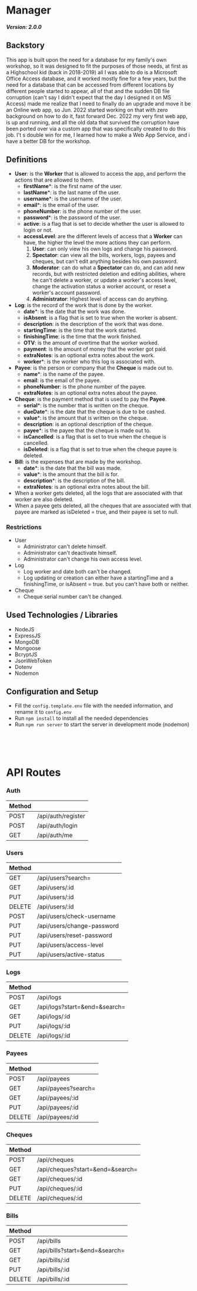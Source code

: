 # Manager 

##### Version: 2.0.0

## Backstory

This app is built upon the need for a database for my family's own workshop, so it was designed to fit the purposes of those needs, at first as a Highschool kid (back in 2018-2019) all I was able to do is a Microsoft Office Access database, and it worked mostly fine for a few years, but the need for a database that can be accessed from different locations by different people started to appear, all of that and the sudden DB file corruption (can't say I didn't expect that the day I designed it on MS Access) made me realize that I need to finally do an upgrade and move it be an Online web app, so Jun. 2022 started working on that with zero background on how to do it, fast forward Dec. 2022 my very first web app, is up and running, and all the old data that survived the corruption have been ported over via a custom app that was specifically created to do this job. I't s double win for me, I learned how to make a Web App Service, and i have a better DB for the workshop.

## Definitions

- **User**: is the **Worker** that is allowed to access the app, and perform the actions that are allowed to them.
    * **firstName***: is the first name of the user.
    * **lastName***: is the last name of the user.
    * **username***: is the username of the user.
    * **email***: is the email of the user.
    * **phoneNumber**: is the phone number of the user.
    * **password***: is the password of the user.
    * **active**: is a flag that is set to decide whether the user is allowed to login or not.
    * **accessLevel**: are the different levels of access that a **Worker** can have, the higher the level the more actions they can perform.
        1. **User**: can only view his own logs and change his password.
        2. **Spectator**: can view all the bills, workers, logs, payees and cheques, but can't edit anything besides his own password.
        3. **Moderator**: can do what a **Spectator** can do, and can add new records, but with restricted deletion and editing abilities, where he can't delete a worker, or update a worker's access level, change the activation status a worker account, or reset a worker's account password.
        4. **Administrator**: Highest level of access can do anything.
- **Log**: is the record of the work that is done by the worker.
    * **date***: is the date that the work was done.
    * **isAbsent**: is a flag that is set to true when the worker is absent.
    * **description**: is the description of the work that was done.
    * **startingTime**: is the time that the work started.
    * **finishingTime**: is the time that the work finished.
    * **OTV**: is the amount of overtime that the worker worked.
    * **payment**: is the amount of money that the worker got paid.
    * **extraNotes**: is an optional extra notes about the work.
    * **worker***: is the worker who this log is associated with.
- **Payee**: is the person or company that the **Cheque** is made out to.
    * **name***: is the name of the payee.
    * **email**: is the email of the payee.
    * **phoneNumber**: is the phone number of the payee.
    * **extraNotes**: is an optional extra notes about the payee.
- **Cheque**: is the payment method that is used to pay the **Payee**.
    * **serial***: is the number that is written on the cheque.
    * **dueDate***: is the date that the cheque is due to be cashed.
    * **value***: is the amount that is written on the cheque.
    * **description**: is an optional description of the cheque.
    * **payee***: is the payee that the cheque is made out to.
    * **isCancelled**: is a flag that is set to true when the cheque is cancelled.
    * **isDeleted**: is a flag that is set to true when the cheque payee is deleted.
- **Bill**: is the expenses that are made by the workshop.
    * **date***: is the date that the bill was made.
    * **value***: is the amount that the bill is for.
    * **description***: is the description of the bill.
    * **extraNotes**: is an optional extra notes about the bill.
- When a worker gets deleted, all the logs that are associated with that worker are also deleted.
- When a payee gets deleted, all the cheques that are associated with that payee are marked as isDeleted = true, and their payee is set to null.

### Restrictions

- User
    * Administrator can't delete himself.
    * Administrator can't deactivate himself.
    * Administrator can't change his own access level.
- Log
    * Log worker and date both can't be changed.
    * Log updating or creation can either have a startingTime and a finishingTime, or isAbsent = true. but you can't have both or neither.
- Cheque
    * Cheque serial number can't be changed.

## Used Technologies / Libraries
* NodeJS
* ExpressJS
* MongoDB
* Mongoose
* BcryptJS
* JsonWebToken
* Dotenv
* Nodemon

## Configuration and Setup
* Fill the ```config.template.env``` file with the needed information, and rename it to ```config.env```
* Run ```npm install``` to install all the needed dependencies
* Run ```npm run server``` to start the server in development mode (nodemon)

</br>
</br>
</br>

# API Routes

### Auth

| Method |                                   |
|--------|-----------------------------------|
| POST   | /api/auth/register                |
| POST   | /api/auth/login                   |
| GET    | /api/auth/me                      |

### Users

| Method |                                   |
|--------|-----------------------------------|
| GET    | /api/users?search=                |
| GET    | /api/users/:id                    |
| PUT    | /api/users/:id                    |
| DELETE | /api/users/:id                    |
| POST   | /api/users/check-username         |
| PUT    | /api/users/change-password        |
| PUT    | /api/users/reset-password         |
| PUT    | /api/users/access-level           |
| PUT    | /api/users/active-status          |

### Logs

| Method |                                   |
|--------|-----------------------------------|
| POST   | /api/logs                         |
| GET    | /api/logs?start=&end=&search=     |
| GET    | /api/logs/:id                     |
| PUT    | /api/logs/:id                     |
| DELETE | /api/logs/:id                     |

### Payees

| Method |                                   |
|--------|-----------------------------------|
| POST   | /api/payees                       |
| GET    | /api/payees?search=               |
| GET    | /api/payees/:id                   |
| PUT    | /api/payees/:id                   |
| DELETE | /api/payees/:id                   |
### Cheques

| Method |                                   |
|--------|-----------------------------------|
| POST   | /api/cheques                      |
| GET    | /api/cheques?start=&end=&search=  |
| GET    | /api/cheques/:id                  |
| PUT    | /api/cheques/:id                  |
| DELETE | /api/cheques/:id                  |

### Bills

| Method |                                   |
|--------|-----------------------------------|
| POST   | /api/bills                        |
| GET    | /api/bills?start=&end=&search=    |
| GET    | /api/bills/:id                    |
| PUT    | /api/bills/:id                    |
| DELETE | /api/bills/:id                    |
